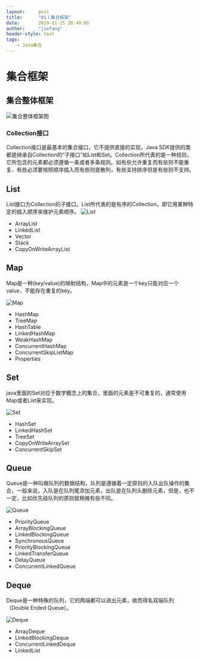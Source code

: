 ```yaml
---
layout:     post
title:      "01丨集合框架"
date:       2019-11-25 20:49:06
author:     "jiefang"
header-style: text
tags:
    - Java集合
---
```

# 集合框架
## 集合整体框架

![集合整体框架图](https://s2.ax1x.com/2019/11/25/MxCXRS.png)

### Collection接口
Collection接口是最基本的集合接口，它不提供直接的实现，Java SDK提供的类都是继承自Collection的“子接口”如List和Set。Collection所代表的是一种规则，它所包含的元素都必须遵循一条或者多条规则。如有些允许重复而有些则不能重复、有些必须要按照顺序插入而有些则是散列，有些支持排序但是有些则不支持。
## List
 List接口为Collection的子接口。List所代表的是有序的Collection，即它用某种特定的插入顺序来维护元素顺序。
![List](https://s2.ax1x.com/2019/11/25/MvWVJS.png)

- ArrayList
- LinkedList
- Vector
- Stack
- CopyOnWriteArrayList

## Map
Map是一种(key/value)的映射结构，Map中的元素是一个key只能对应一个value，不能存在重复的key。

![Map](https://s2.ax1x.com/2019/11/25/MvW2yd.png)

- HashMap
- TreeMap
- HashTable
- LinkedHashMap
- WeakHashMap
- ConcurrentHashMap
- ConcurrentSkipListMap
- Properties

## Set
java里面的Set对应于数学概念上的集合，里面的元素是不可重复的，通常使用Map或者List来实现。

![Set](https://s2.ax1x.com/2019/11/25/MvWfeI.png)

- HashSet
- LinkedHashSet
- TreeSet
- CopyOnWriteArraySet
- ConcurrentSkipSet

## Queue
Queue是一种叫做队列的数据结构，队列是遵循着一定原则的入队出队操作的集合，一般来说，入队是在队列尾添加元素，出队是在队列头删除元素，但是，也不一定，比如优先级队列的原则就稍微有些不同。

![Queue](https://s2.ax1x.com/2019/11/25/MvW4TP.md.png)

- PriorityQueue
- ArrayBlockingQueue
- LinkedBlockingQueue
- SynchronousQueue
- PriorityBlockingQueue
- LinkedTransferQueue
- DelayQueue
- ConcurrentLinkedQueue

## Deque
Deque是一种特殊的队列，它的两端都可以进出元素，故而得名双端队列（Double Ended Queue）。

![Deque](https://s2.ax1x.com/2019/11/25/MvWTfS.md.png)

- ArrayDeque
- LinkedBlockingDeque
- ConcurrentLinkedDeque
- LinkedList